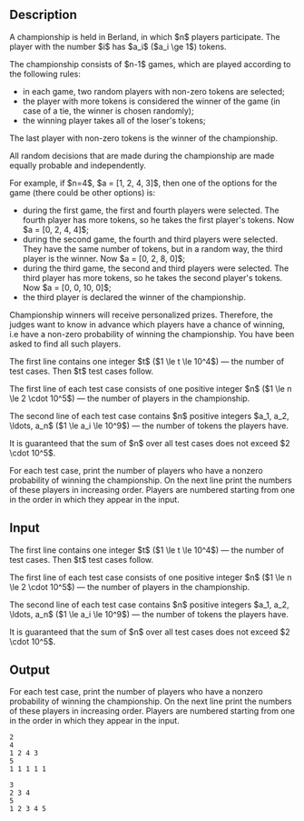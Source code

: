 ## Description

<div><p>A championship is held in Berland, in which $n$ players participate. The player with the number $i$ has $a_i$ ($a_i \ge 1$) tokens.</p><p>The championship consists of $n-1$ games, which are played according to the following rules:</p><ul> <li> in each game, two random players with non-zero tokens are selected; </li><li> the player with more tokens is considered the winner of the game (in case of a tie, the winner is chosen randomly); </li><li> the winning player takes all of the loser's tokens; </li></ul><p>The last player with non-zero tokens is the winner of the championship.</p><p>All random decisions that are made during the championship are made equally probable and independently.</p><p>For example, if $n=4$, $a = [1, 2, 4, 3]$, then one of the options for the game (there could be other options) is: </p><ul> <li> during the first game, the first and fourth players were selected. The fourth player has more tokens, so he takes the first player's tokens. Now $a = [0, 2, 4, 4]$; </li><li> during the second game, the fourth and third players were selected. They have the same number of tokens, but in a random way, the third player is the winner. Now $a = [0, 2, 8, 0]$; </li><li> during the third game, the second and third players were selected. The third player has more tokens, so he takes the second player's tokens. Now $a = [0, 0, 10, 0]$; </li><li> the third player is declared the winner of the championship. </li></ul><p>Championship winners will receive personalized prizes. Therefore, the judges want to know in advance which players have a chance of winning, i.e have a non-zero probability of winning the championship. You have been asked to find all such players. </p></div><div class="input-specification"><p>The first line contains one integer $t$ ($1 \le t \le 10^4$)&nbsp;— the number of test cases. Then $t$ test cases follow.</p><p>The first line of each test case consists of one positive integer $n$ ($1 \le n \le 2 \cdot 10^5$)&nbsp;— the number of players in the championship.</p><p>The second line of each test case contains $n$ positive integers $a_1, a_2, \ldots, a_n$ ($1 \le a_i \le 10^9$)&nbsp;— the number of tokens the players have.</p><p>It is guaranteed that the sum of $n$ over all test cases does not exceed $2 \cdot 10^5$. </p></div><div class="output-specification"><p>For each test case, print the number of players who have a nonzero probability of winning the championship. On the next line print the numbers of these players in <span class="tex-font-style-bf">increasing</span> order. Players are numbered starting from one in the order in which they appear in the input. </p></div>

## Input

<p>The first line contains one integer $t$ ($1 \le t \le 10^4$)&nbsp;— the number of test cases. Then $t$ test cases follow.</p><p>The first line of each test case consists of one positive integer $n$ ($1 \le n \le 2 \cdot 10^5$)&nbsp;— the number of players in the championship.</p><p>The second line of each test case contains $n$ positive integers $a_1, a_2, \ldots, a_n$ ($1 \le a_i \le 10^9$)&nbsp;— the number of tokens the players have.</p><p>It is guaranteed that the sum of $n$ over all test cases does not exceed $2 \cdot 10^5$. </p>

## Output

<p>For each test case, print the number of players who have a nonzero probability of winning the championship. On the next line print the numbers of these players in <span class="tex-font-style-bf">increasing</span> order. Players are numbered starting from one in the order in which they appear in the input. </p>





```input1
2
4
1 2 4 3
5
1 1 1 1 1
```




```output1
3
2 3 4 
5
1 2 3 4 5
```


